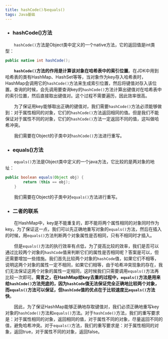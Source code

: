 ```yaml
---
title: hashCode()与equals()
tags: Java基础
---
```


* ### hashCode()方法

　　`hashCode()`方法是Object类中定义的一个native方法，它的返回值是int类型：

```java
public native int hashCode();
```

　　**`hashCode()`方法的作用是计算该对象在哈希表中的索引位置**。在JDK中用到哈希表的类有HashMap、HashSet等等，当对象作为key存入哈希表时，HashMap会调用它的`hashCode()`方法来生成索引位置，然后将键值对存入该位置。查询的时候，会先调用要查询key的`hashCode()`方法计算出键值对在哈希表中的索引位置，然后直接取出键值对。这个过程不需要遍历，因此效率很高。

　　为了保证用key能够取出正确的键值对，我们需要`hashCode()`方法必须能够做到：对于属性相同的对象，它们的`hashCode()`方法返回相同的值。但是我们不能保证对于属性不同的对象，它们的`hashCode()`方法一定返回不同的值，这叫做哈希冲突。

　　我们需要在Object的子类中对`hashCode()`方法进行重写。

* ### equals()方法

　　`equals()`方法是Object类中定义的一个java方法，它比较的是两对象的地址：

```java
public boolean equals(Object obj) {
        return (this == obj);
    }
```

　　我们需要在Object的子类中对`equals()`方法进行重写。

* ### 二者的联系

　　在HashMap中，key是不能重复的，即不能将两个属性相同的对象同时作为key。为了保证这一点，我们可以先正确地重写对象的`equals()`方法，然后在插入的时候，用`equals()`方法判断两个对象属性是否相同，只有不相同时才插入。

　　但是`equals()`方法的执行效率有点低，为了提高比较的效率，我们是否可以通过比较两个对象的`hashCode`值来判断它们的属性是否相同呢？答案是可以，但还需要增加一些措施。我们首先比较两个对象的`hashCode`值，如果它们不相等，说明这两个对象的属性一定不相同，如果它们相等，由于哈希冲突现象的存在，我们无法保证这两个对象的属性一定相同，这时候我们只需要调用`equals()`方法再比较一次即可。**简言之，在HashMap给key去重的过程中，`equals()`方法是用来给`hashCode()`方法兜底的，因为`hashCode`值无法保证完全正确地比较两个对象，而`equals()`方法可以保证，但`hashCode`值的优点在于比较速度比`equals()`方法快**。

　　因此，为了保证HashMap能够正确地存取键值对，我们必须正确地重写key对象的`hashCode()`方法和`equals()`方法。对于`hashCode()`方法，我们的重写要求是：对于属性相同的对象，返回相同的值，对于属性不同的对象，尽量返回不同的值，避免哈希冲突。对于`equals()`方法，我们的重写要求是：对于属性相同的对象，返回true，对于属性不同的对象，返回false。